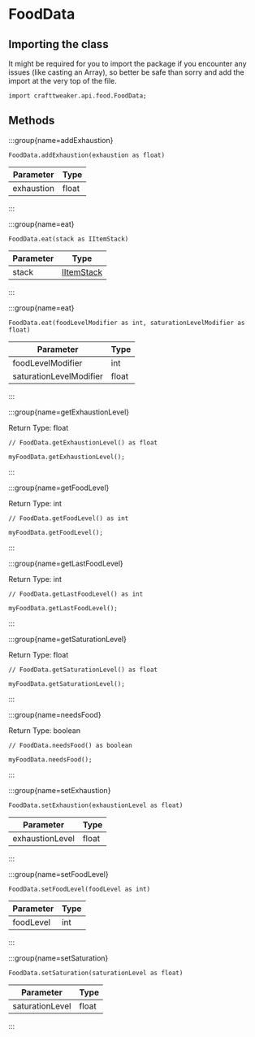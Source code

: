 # FoodData

## Importing the class

It might be required for you to import the package if you encounter any issues (like casting an Array), so better be safe than sorry and add the import at the very top of the file.
```zenscript
import crafttweaker.api.food.FoodData;
```


## Methods

:::group{name=addExhaustion}

```zenscript
FoodData.addExhaustion(exhaustion as float)
```

| Parameter  | Type  |
| ---------- | ----- |
| exhaustion | float |


:::

:::group{name=eat}

```zenscript
FoodData.eat(stack as IItemStack)
```

| Parameter | Type                                       |
| --------- | ------------------------------------------ |
| stack     | [IItemStack](/vanilla/api/item/IItemStack) |


:::

:::group{name=eat}

```zenscript
FoodData.eat(foodLevelModifier as int, saturationLevelModifier as float)
```

| Parameter               | Type  |
| ----------------------- | ----- |
| foodLevelModifier       | int   |
| saturationLevelModifier | float |


:::

:::group{name=getExhaustionLevel}

Return Type: float

```zenscript
// FoodData.getExhaustionLevel() as float

myFoodData.getExhaustionLevel();
```

:::

:::group{name=getFoodLevel}

Return Type: int

```zenscript
// FoodData.getFoodLevel() as int

myFoodData.getFoodLevel();
```

:::

:::group{name=getLastFoodLevel}

Return Type: int

```zenscript
// FoodData.getLastFoodLevel() as int

myFoodData.getLastFoodLevel();
```

:::

:::group{name=getSaturationLevel}

Return Type: float

```zenscript
// FoodData.getSaturationLevel() as float

myFoodData.getSaturationLevel();
```

:::

:::group{name=needsFood}

Return Type: boolean

```zenscript
// FoodData.needsFood() as boolean

myFoodData.needsFood();
```

:::

:::group{name=setExhaustion}

```zenscript
FoodData.setExhaustion(exhaustionLevel as float)
```

| Parameter       | Type  |
| --------------- | ----- |
| exhaustionLevel | float |


:::

:::group{name=setFoodLevel}

```zenscript
FoodData.setFoodLevel(foodLevel as int)
```

| Parameter | Type |
| --------- | ---- |
| foodLevel | int  |


:::

:::group{name=setSaturation}

```zenscript
FoodData.setSaturation(saturationLevel as float)
```

| Parameter       | Type  |
| --------------- | ----- |
| saturationLevel | float |


:::


